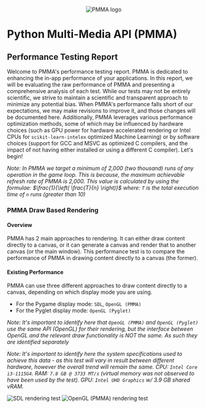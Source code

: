 <div align="center">

  ![PMMA logo](https://github.com/PycraftDeveloper/PMMA/assets/81379254/2c4858b8-b50c-4f3b-95f3-d93fd1f0f19b)
</div>


# Python Multi-Media API (PMMA)

## Performance Testing Report

Welcome to PMMA's performance testing report. PMMA is dedicated to enhancing the in-app performance of your applications. In this report, we will be evaluating the raw performance of PMMA and presenting a comprehensive analysis of each test. While our tests may not be entirely scientific, we strive to maintain a scientific and transparent approach to minimize any potential bias. When PMMA's performance falls short of our expectations, we may make revisions to improve it, and those changes will be documented here. Additionally, PMMA leverages various performance optimization methods, some of which may be influenced by hardware choices (such as GPU power for hardware accelerated rendering or Intel CPUs for `scikit-learn-intelex` optimized Machine Learning) or by software choices (support for GCC and MSVC as optimized C compilers, and the impact of not having either installed or using a different C compiler). Let's begin!

_Note: In PMMA we target a minimum of 2,000 (two thousand) runs of any operation in the game loop. This is because, the maximum achievable refresh rate of PMMA is 2,000. This value is calculated by using the formulae: $`\frac{1}{\left( \frac{T}{n} \right)}`$ where: `T` is the total execution time of `n` runs (greater than 10)_

### PMMA Draw Based Rendering

#### Overview

PMMA has 2 main approaches to rendering. It can either draw content directly to a canvas, or it can generate a canvas and render that to another canvas (or the main window). This performance test is to compare the performance of PMMA in drawing content directly to a canvas (the former).

#### Existing Performance

PMMA can use three different approaches to draw content directly to a canvas, depending on which display mode you are using.
* For the Pygame display mode: `SDL`, `OpenGL (PMMA)`
* For the Pyglet display mode: `OpenGL (Pyglet)`

_Note: It's important to identify here that `OpenGL (PMMA)` and `OpenGL (Pyglet)` use the same API (OpenGL) for their rendering, but the interface between OpenGL and the relevant draw functionality is NOT the same. As such they are identified separately_


_Note: It's important to identify here the system specifications used to achieve this data - as this test will vary in result between different hardware, however the overall trend will remain the same. CPU: `Intel Core i3-1115G4`. RAM: `7.8 GB @ 3733 MT/s` (virtual memory was not observed to have been used by the test). GPU: `Intel UHD Graphics` w/ 3.9 GB shared vRAM._

![SDL rendering test](https://github.com/user-attachments/assets/aa6f95a6-d438-467a-98d7-7635a6fdf814)
![OpenGL (PMMA) rendering test](https://github.com/user-attachments/assets/8dc819bb-dabd-4ca0-a393-4eef386e8d29)

